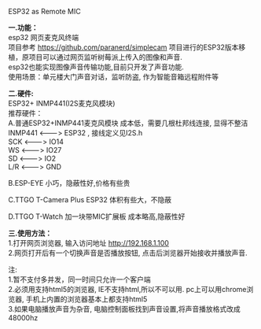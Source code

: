 ESP32 as Remote MIC

<b>一.功能：</b><br/>
esp32 网页麦克风终端<br/>
项目参考 https://github.com/paranerd/simplecam 项目进行的ESP32版本移植，原项目可以通过网页监听树莓派上传入的图像和声音. <br/>
esp32也能实现图像声音传输功能,目前只开发了声音功能.<br/>
使用场景：单元楼大门声音对话，监听防盗, 作为智能音箱远程附件等<br/>

<b>二.硬件:</b> <br/>
 ESP32+ INMP441(I2S麦克风模块)<br/>
   推荐硬件：<br/>
   A.普通ESP32+INMP441麦克风模块 成本低，需要几根杜邦线连接, 显得不整洁<br/>
INMP441 <---> ESP32 , 接线定义见I2S.h <br/>
SCK   <--->   IO14<br/>
WS    <--->   IO27<br/>
SD    <--->   IO2<br/>
L/R   <--->   GND<br/>

   B.ESP-EYE 小巧，隐蔽性好,价格有些贵 <br/>
   
   C.TTGO T-Camera Plus ESP32 体积有些大，不隐蔽<br/>
   
   D.TTGO T-Watch 加一块带MIC扩展板 成本略高,隐蔽性好 <br/>
   
<b>三.使用方法：</b><br/>
  1.打开网页浏览器, 输入访问地址 http://192.168.1.100  <br/>
  2.网页打开后有一个切换声音是否播放按钮, 点击后浏览器开始接收并播放声音. <br/>
  
  注: <br/>
  1.暂不支付多并发，同一时间只允许一个客户端<br/>
  2.必须用支持html5的浏览器, IE不支持html,所以不可以用. pc上可以用chrome浏览器, 手机上内置的浏览器基本上都支持html5<BR/>
  3.如果电脑播放声音为杂音, 电脑控制面板找到声音设置,将声音播放格式改成48000hz<BR/>



